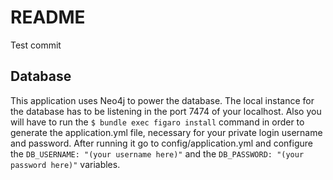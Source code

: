 # README
Test commit
## Database
This application uses Neo4j to power the database. The local instance for the database has to be listening in the port 7474 of your localhost. Also you will have to run the `$ bundle exec figaro install` command in order to generate the application.yml file, necessary for your private login username and password. After running it go to config/application.yml and configure the `DB_USERNAME: "(your username here)"` and the `DB_PASSWORD: "(your password here)"` variables.
